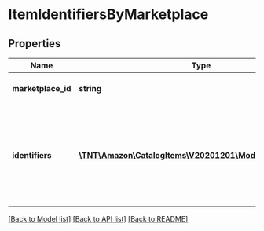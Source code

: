 # ItemIdentifiersByMarketplace

## Properties
Name | Type | Description | Notes
------------ | ------------- | ------------- | -------------
**marketplace_id** | **string** | Amazon marketplace identifier. | 
**identifiers** | [**\TNT\Amazon\CatalogItems\V20201201\Model\ItemIdentifier[]**](ItemIdentifier.md) | Identifiers associated with the item in the Amazon catalog for the indicated Amazon marketplace. | 

[[Back to Model list]](../README.md#documentation-for-models) [[Back to API list]](../README.md#documentation-for-api-endpoints) [[Back to README]](../README.md)


